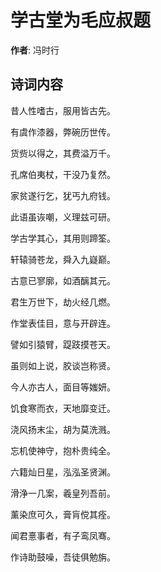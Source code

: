# 学古堂为毛应叔题

**作者**: 冯时行

## 诗词内容

昔人性嗜古，服用皆古先。

有虞作漆器，弊碗历世传。

货赀以得之，其费溢万千。

孔席伯夷杖，干没乃复然。

家贫遂行乞，犹丐九府钱。

此语虽诙嘲，义理兹可研。

学古学其心，其用则蹄筌。

轩辕骑苍龙，舜入九嶷巅。

古意已寥廓，如酒醨其元。

君生万世下，劫火经几燃。

作堂表佳目，意与开辟连。

譬如引猿臂，踶跂摸苍天。

虽则如上说，胶谈岂称贤。

今人亦古人，面目等媸妍。

饥食寒而衣，天地靡变迁。

浇风扬末尘，胡为莫洗溅。

忘机使神守，抱朴贵纯全。

六籍灿日星，泓泓圣贤渊。

滑浄一几案，羲皇列吾前。

薰染庶可久，膏肓傥其痊。

闻君憙事者，有子鸾凤骞。

作诗助鼓噪，吾徒俱勉旃。

